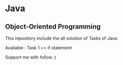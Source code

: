 # Java
## Object-Oriented Programming

This repository include the all solution of Tasks of Java.

Available :
Task 1 >> if statement

Support me with follow :)